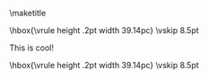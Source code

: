 
\maketitle

\hbox{\vrule height .2pt width 39.14pc}
\vskip 8.5pt

This is cool!

\hbox{\vrule height .2pt width 39.14pc}
\vskip 8.5pt

